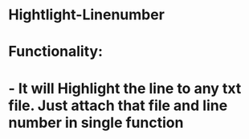 # Hightlight-Linenumber

# Functionality: 
#  - It will Highlight the line to any txt file. Just attach that file and line number in single function 
